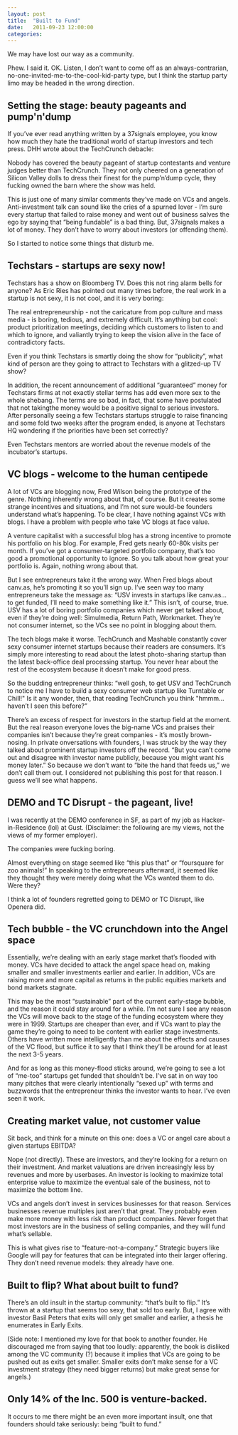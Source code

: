 ```yaml
---
layout: post
title:  "Built to Fund"
date:   2011-09-23 12:00:00
categories:
---
```


We may have lost our way as a community.

Phew. I said it. OK. Listen, I don’t want to come off as an
always-contrarian, no-one-invited-me-to-the-cool-kid-party type, but I think the
startup party limo may be headed in the wrong direction.

## Setting the stage: beauty pageants and pump'n'dump

If you’ve ever read anything written by a 37signals employee, you know how much
they hate the traditional world of startup investors and tech press. DHH wrote
about the TechCrunch debacle:

Nobody has covered the beauty pageant of startup contestants and venture judges
better than TechCrunch. They not only cheered on a generation of Silicon Valley
dolls to dress their finest for the pump’n’dump cycle, they fucking owned the
barn where the show was held.

This is just one of many similar comments they’ve made on VCs and angels.
Anti-investment talk can sound like the cries of a spurned lover - I’m sure
every startup that failed to raise money and went out of business salves the
ego by saying that “being fundable” is a bad thing. But, 37signals makes a
lot of money. They don’t have to worry about investors (or offending them).

So I started to notice some things that disturb me.

## Techstars - startups are sexy now!

Techstars has a show on Bloomberg TV. Does this not ring alarm bells for anyone?
As Eric Ries has pointed out many times before, the real work in a startup is
not sexy, it is not cool, and it is very boring:

The real entrepreneurship - not the caricature from pop culture and mass media -
is boring, tedious, and extremely difficult. It’s anything but cool:
product prioritization meetings, deciding which customers to listen to and which
to ignore, and valiantly trying to keep the vision alive in the face of contradictory facts.

Even if you think Techstars is smartly doing the show for “publicity”, what
kind of person are they going to attract to Techstars with a glitzed-up TV show?

In addition, the recent announcement of additional “guaranteed” money for
Techstars firms at not exactly stellar terms has add even more sex to the whole
shebang. The terms are so bad, in fact, that some have postulated that not takingthe money would be a positive signal to serious investors. After personally seeing a few
Techstars startups struggle to raise financing and some fold two weeks after
the program ended, is anyone at Techstars HQ wondering if the priorities have been set correctly?

Even Techstars mentors are worried about the revenue models of the incubator’s
startups.

## VC blogs - welcome to the human centipede

A lot of VCs are blogging now, Fred Wilson being the prototype of the genre.
Nothing inherently wrong about that, of course. But it creates some strange
incentives and situations, and I’m not sure would-be founders understand what’s
happening. To be clear, I have nothing against VCs with blogs. I have a
problem with people who take VC blogs at face value.

A venture capitalist with a successful blog has a strong incentive to promote
his portfolio on his blog. For example, Fred gets nearly 60-80k visits per month.
If you’ve got a consumer-targeted portfolio company, that’s too good a promotional
opportunity to ignore. So you talk about how great your portfolio is.
Again, nothing wrong about that.

But I see entrepreneurs take it the wrong way. When Fred blogs about canv.as,
he’s promoting it so you’ll sign up. I’ve seen way too many entrepreneurs take
the message as: “USV invests in startups like canv.as…to get funded, I’ll need
to make something like it.” This isn’t, of course, true. USV has a lot of boring
portfolio companies which never get talked about, even if they’re doing well:
Simulmedia, Return Path, Workmarket. They’re not consumer internet, so the VCs
see no point in blogging about them.

The tech blogs make it worse. TechCrunch and Mashable constantly cover sexy
consumer internet startups because their readers are consumers. It’s simply more
interesting to read about the latest photo-sharing startup than the latest
back-office deal processing startup. You never hear about the rest of the
ecosystem because it doesn’t make for good press.

So the budding entrepreneur thinks: “well gosh, to get USV and TechCrunch to
notice me I have to build a sexy consumer web startup like Turntable or Chill!"
Is it any wonder, then, that reading TechCrunch you think "hmmm…haven’t I seen
this before?”

There’s an excess of respect for investors in the startup field at the moment.
But the real reason everyone loves the big-name VCs and praises their companies
isn’t because they’re great companies - it’s mostly brown-nosing. In private
onversations with founders, I was struck by the way they talked about prominent
startup investors off the record. “But you can’t come out and disagree with
investor name publicly, because you might want his money later.” So because we
don’t want to “bite the hand that feeds us,” we don’t call them out. I considered
not publishing this post for that reason. I guess we’ll see what happens.

## DEMO and TC Disrupt - the pageant, live!

I was recently at the DEMO conference in SF, as part of my job as
Hacker-in-Residence (lol) at Gust. (Disclaimer: the following are my views,
not the views of my former employer).

The companies were fucking boring.

Almost everything on stage seemed like “this plus that” or “foursquare for
zoo animals!” In speaking to the entrepreneurs afterward, it seemed like they
thought they were merely doing what the VCs wanted them to do. Were they?

I think a lot of founders regretted going to DEMO or TC Disrupt, like Openera did.

## Tech bubble - the VC crunchdown into the Angel space

Essentially, we’re dealing with an early stage market that’s flooded with money.
VCs have decided to attack the angel space head on, making smaller and smaller
investments earlier and earlier. In addition, VCs are raising more and more
capital as returns in the public equities markets and bond markets stagnate.

This may be the most “sustainable” part of the current early-stage bubble,
and the reason it could stay around for a while. I’m not sure I see any reason
the VCs will move back to the stage of the funding ecosystem where they were
in 1999. Startups are cheaper than ever, and if VCs want to play the game
they’re going to need to be content with earlier stage investments. Others have
written more intelligently than me about the effects and causes of the VC flood,
but suffice it to say that I think they’ll be around for at least the next 3-5 years.

And for as long as this money-flood sticks around, we’re going to see a lot of
“me-too” startups get funded that shouldn’t be. I’ve sat in on way too many
pitches that were clearly intentionally “sexed up” with terms and buzzwords
that the entrepreneur thinks the investor wants to hear. I’ve even seen it work.

## Creating market value, not customer value

Sit back, and think for a minute on this one: does a VC or angel care about a
given startups EBITDA?

Nope (not directly). These are investors, and they’re looking for a return on
their investment. And market valuations are driven increasingly less by revenues
and more by userbases. An investor is looking to maximize total enterprise value
to maximize the eventual sale of the business, not to maximize the bottom line.

VCs and angels don’t invest in services businesses for that reason. Services
businesses revenue multiples just aren’t that great. They probably even make
more money with less risk than product companies. Never forget that most
investors are in the business of selling companies, and they will fund what’s sellable.

This is what gives rise to “feature-not-a-company.” Strategic buyers like
Google will pay for features that can be integrated into their larger offering.
They don’t need revenue models: they already have one.

## Built to flip? What about built to fund?

There’s an old insult in the startup community: “that’s built to flip.” It’s
thrown at a startup that seems too sexy, that sold too early. But, I agree with
investor Basil Peters that exits will only get smaller and earlier, a thesis
he enumerates in Early Exits.

(Side note: I mentioned my love for that book to another founder. He discouraged
me from saying that too loudly: apparently, the book is disliked among the
VC community (?) because it implies that VCs are going to be pushed out as exits
get smaller. Smaller exits don’t make sense for a VC investment strategy
(they need bigger returns) but make great sense for angels.)

## Only 14% of the Inc. 500 is venture-backed.

It occurs to me there might be an even more important insult, one that
founders should take seriously: being “built to fund.”
